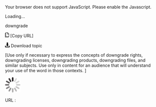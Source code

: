 Your browser does not support JavaScript. Please enable the Javascript.

Loading...

downgrade

![Copy URL](downgrade_files/Copy.png) [Copy URL]

![Download](downgrade_files/Download.png)
Download topic

[Use only if necessary to express the concepts of downgrade rights, downgrading licenses, downgrading products, downgrading files, and similar subjects. Use only in content for an audience that will understand your use of the word in those contexts. ]

![In progress](downgrade_files/activity-large.gif)

URL :


